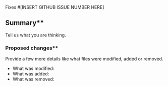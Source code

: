 Fixes #[INSERT GITHUB ISSUE NUMBER HERE]

## Summary**

Tell us what you are thinking.

### Proposed changes**

Provide a few more details like what files were modified, added or removed.

* What was modified:
* What was added:
* What was removed:

